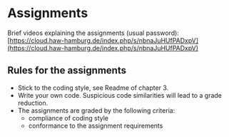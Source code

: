 # Assignments

Brief videos explaining the assignments (usual password): [https://cloud.haw-hamburg.de/index.php/s/nbnaJuHUfPADxpV](https://cloud.haw-hamburg.de/index.php/s/nbnaJuHUfPADxpV)

## Rules for the assignments
 * Stick to the coding style, see Readme of chapter 3.
 * Write your own code. Suspicious code similarities will lead to a grade reduction.
 * The assignments are graded by the following criteria:
   * compliance of coding style
   * conformance to the assignment requirements
